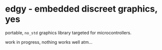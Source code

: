 # edgy - embedded discreet graphics, yes

portable, `no_std` graphics library targeted for microcontrollers.

work in progress, nothing works well atm...